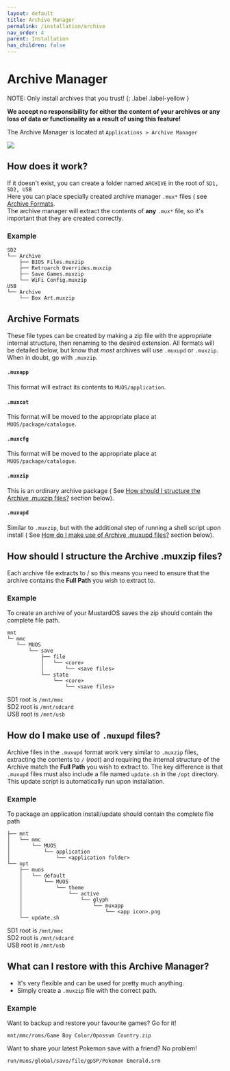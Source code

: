 ```yaml
---
layout: default
title: Archive Manager
permalink: /installation/archive
nav_order: 4
parent: Installation
has_children: false
---
```


# Archive Manager

NOTE: Only install archives that you trust!
{: .label .label-yellow }

**We accept no responsibility for either the content of your archives or any loss of data or functionality as a result
of using this feature!**

The Archive Manager is located at `Applications > Archive Manager`

![](assets/images/archive.png)

## How does it work?

If it doesn't exist, you can create a folder named `ARCHIVE` in the root of `SD1, SD2, USB`   
Here you can place specially created archive manager `.mux*` files (
see [Archive Formats](#archive-formats).  
The archive manager will extract the contents of **any** `.mux*` file, so it's important that they are created
correctly.

### Example

```
SD2
└── Archive
    ├── BIOS Files.muxzip
    ├── Retroarch Overrides.muxzip
    ├── Save Games.muxzip
    └── WiFi Config.muxzip
USB
└── Archive
    └── Box Art.muxzip
```

## Archive Formats

These file types can be created by making a zip file with the appropriate internal structure, then renaming to the
desired extension. All formats will be detailed below, but know that *most* archives will use `.muxupd` or `.muxzip`.
When in doubt, go with `.muxzip`.

#### `.muxapp`

This format will extract its contents to `MUOS/application`.

#### `.muxcat`

This format will be moved to the appropriate place at `MUOS/package/catalogue`.

#### `.muxcfg`

This format will be moved to the appropriate place at `MUOS/package/catalogue`.

#### `.muxzip`

This is an ordinary archive package (
See [How should I structure the Archive .muxzip files?](#how-should-i-structure-the-archive-muxzip-files) section
below).

#### `.muxupd`

Similar to `.muxzip`, but with the additional step of running a shell script upon install (
See [How do I make use of Archive .muxupd files?](#how-do-i-make-use-of-archive-muxupd-files) section below).

## How should I structure the Archive .muxzip files?

Each archive file extracts to / so this means you need to ensure that the archive contains the **Full Path** you wish to
extract to.

### Example

To create an archive of your MustardOS saves the zip should contain the complete file path.

```
mnt
└─ mmc
   └── MUOS
       └── save
           ├── file
           │   └── <core>
           │       └── <save files>
           └── state
               └── <core>
                   └── <save files>
```

SD1 root is `/mnt/mmc`   
SD2 root is `/mnt/sdcard`   
USB root is `/mnt/usb`

## How do I make use of `.muxupd` files?

Archive files in the `.muxupd` format work very similar to `.muxzip` files, extracting the contents to `/` (_root_) and
requiring the internal structure of the Archive match the **Full Path** you wish to extract to. The key difference is
that `.muxupd` files must also include a file named `update.sh` in the `/opt` directory. This update script is
automatically run upon installation.

### Example

To package an application install/update should contain the complete file path

```
├── mnt
│   └── mmc
│       └── MUOS
│           └── application
│               └── <application folder>
└── opt
    ├── muos
    │   └── default
    │       └── MUOS
    │           └── theme
    │               └── active
    │                   └── glyph
    │                       └── muxapp
    │                           └── <app icon>.png
    └── update.sh
```

SD1 root is `/mnt/mmc`   
SD2 root is `/mnt/sdcard`   
USB root is `/mnt/usb`

## What can I restore with this Archive Manager?

* It's very flexible and can be used for pretty much anything.
* Simply create a `.muxzip` file with the correct path.

### Example

Want to backup and restore your favourite games? Go for it!

```
mnt/mmc/roms/Game Boy Color/Opossum Country.zip
```

Want to share your latest Pokemon save with a friend? No problem!

```
run/muos/global/save/file/gpSP/Pokemon Emerald.srm
```
